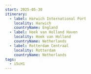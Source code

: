 ```yaml
---
start: 2025-05-30
itinerary:
  - label: Harwich International Port
    locality: Harwich
    countryName: England
  - label: Hoek van Holland Haven
    locality: Hoek van Holland
    countryName: Netherlands
  - label: Rotterdam Centraal
    locality: Rotterdam
    countryName: Netherlands
tags:
  - i5cH1
---
```

